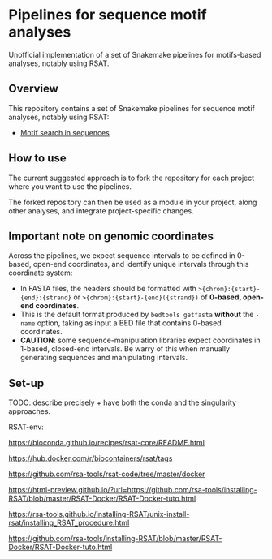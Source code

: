 # Pipelines for sequence motif analyses

Unofficial implementation of a set of Snakemake pipelines for motifs-based analyses, notably using RSAT.

## Overview

This repository contains a set of Snakemake pipelines for sequence motif analyses, notably using RSAT:

- [Motif search in sequences](./primary_motifs_search/README.md)


## How to use

The current suggested approach is to fork the repository for each project where you want to use the pipelines.

The forked repository can then be used as a module in your project, along other analyses, and integrate project-specific changes.

## Important note on genomic coordinates

Across the pipelines, we expect sequence intervals to be defined in 0-based, open-end coordinates, and identify unique intervals through this coordinate system:

- In FASTA files, the headers should be formatted with `>{chrom}:{start}-{end}:{strand}` or `>{chrom}:{start}-{end}({strand})` of **0-based, open-end coordinates**.
- This is the default format produced by `bedtools getfasta` **without** the `-name` option, taking as input a BED file that contains 0-based coordinates.
- **CAUTION**: some sequence-manipulation libraries expect coordinates in 1-based, closed-end intervals. Be warry of this when manually generating sequences and manipulating intervals.

## Set-up

TODO: describe precisely + have both the conda and the singularity approaches.

RSAT-env:

<https://bioconda.github.io/recipes/rsat-core/README.html>

<https://hub.docker.com/r/biocontainers/rsat/tags>

<https://github.com/rsa-tools/rsat-code/tree/master/docker>

<https://html-preview.github.io/?url=https://github.com/rsa-tools/installing-RSAT/blob/master/RSAT-Docker/RSAT-Docker-tuto.html>

<https://rsa-tools.github.io/installing-RSAT/unix-install-rsat/installing_RSAT_procedure.html>

<https://github.com/rsa-tools/installing-RSAT/blob/master/RSAT-Docker/RSAT-Docker-tuto.html>

